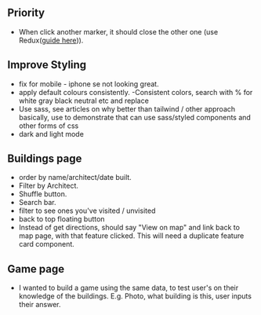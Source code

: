 ## Priority

- When click another marker, it should close the other one (use Redux([guide here](https://egghead.io/courses/fundamentals-of-redux-course-from-dan-abramov-bd5cc867))).

## Improve Styling

- fix for mobile - iphone se not looking great.
- apply default colours consistently.
  -Consistent colors, search with % for white gray black neutral etc and replace
- Use sass, see articles on why better than tailwind / other approach basically, use to demonstrate that can use sass/styled components and other forms of css
- dark and light mode

## Buildings page

- order by name/architect/date built.
- Filter by Architect.
- Shuffle button.
- Search bar.
- filter to see ones you've visited / unvisited
- back to top floating button
- Instead of get directions, should say "View on map" and link back to map page, with that feature clicked. This will need a duplicate feature card component.

## Game page

- I wanted to build a game using the same data, to test user's on their knowledge of the buildings. E.g. Photo, what building is this, user inputs their answer.
